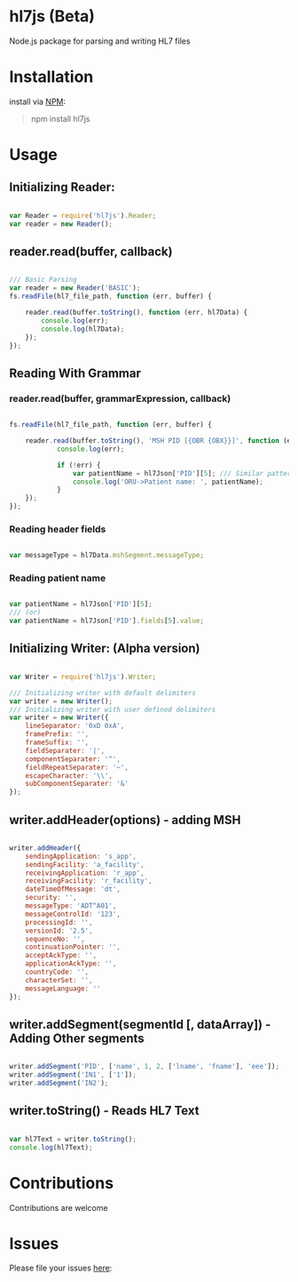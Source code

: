 # hl7js (Beta)
Node.js package for parsing and writing HL7 files


# Installation
install via [NPM](https://www.npmjs.com/):
> npm install hl7js

# Usage
## Initializing Reader:
```javascript

var Reader = require('hl7js').Reader;
var reader = new Reader();

```

## reader.read(buffer, callback)
```javascript

/// Basic Parsing
var reader = new Reader('BASIC');
fs.readFile(hl7_file_path, function (err, buffer) {

    reader.read(buffer.toString(), function (err, hl7Data) {
        console.log(err);
        console.log(hl7Data);
    });
});

```

## Reading With Grammar
### reader.read(buffer, grammarExpression, callback)

```javascript

fs.readFile(hl7_file_path, function (err, buffer) {

    reader.read(buffer.toString(), 'MSH PID [{OBR {OBX}}]', function (err, hl7Data, hl7Json) {
            console.log(err);

            if (!err) {
                var patientName = hl7Json['PID'][5]; /// Similar pattern: hl7Json['PID'].fields[5].value ==> For advanced usage
                console.log('ORU->Patient name: ', patientName);
            }
    });
});

```

### Reading header fields
```javascript

var messageType = hl7Data.mshSegment.messageType;

```

### Reading patient name
```javascript

var patientName = hl7Json['PID'][5];
/// (or)
var patientName = hl7Json['PID'].fields[5].value;

```

## Initializing Writer: (Alpha version)
```javascript

var Writer = require('hl7js').Writer;

/// Initializing writer with default delimiters
var writer = new Writer();
/// Initializing writer with user defined delimiters
var writer = new Writer({
    lineSeparator: '0xD 0xA',
    framePrefix: '',
    frameSuffix: '',
    fieldSeparater: '|',
    componentSeparater: '^',
    fieldRepeatSeparater: '~',
    escapeCharacter: '\\',
    subComponentSeparater: '&'
});

```

## writer.addHeader(options) - adding MSH
```javascript

writer.addHeader({
    sendingApplication: 's_app',
    sendingFacility: 'a_facility',
    receivingApplication: 'r_app',
    receivingFacility: 'r_facility',
    dateTimeOfMessage: 'dt',
    security: '',
    messageType: 'ADT^A01',
    messageControlId: '123',
    processingId: '',
    versionId: '2.5',
    sequenceNo: '',
    continuationPointer: '',
    acceptAckType: '',
    applicationAckType: '',
    countryCode: '',
    characterSet: '',
    messageLanguage: ''
});

```

## writer.addSegment(segmentId [, dataArray]) - Adding Other segments
```javascript

writer.addSegment('PID', ['name', 1, 2, ['lname', 'fname'], 'eee']);
writer.addSegment('IN1', ['1']);
writer.addSegment('IN2');

```

## writer.toString() - Reads HL7 Text
```javascript

var hl7Text = writer.toString();
console.log(hl7Text);

```

# Contributions
Contributions are welcome
    
# Issues 
Please file your issues [here](https://github.com/rameshrr/hl7js/issues):
    
